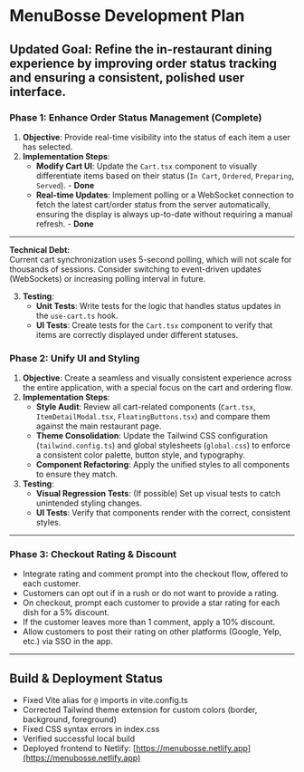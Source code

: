 # MenuBosse Development Plan

## **Updated Goal:** Refine the in-restaurant dining experience by improving order status tracking and ensuring a consistent, polished user interface.

### **Phase 1: Enhance Order Status Management (Complete)**

1.  **Objective**: Provide real-time visibility into the status of each item a user has selected.
2.  **Implementation Steps**:
    *   **Modify Cart UI**: Update the `Cart.tsx` component to visually differentiate items based on their status (`In Cart`, `Ordered`, `Preparing`, `Served`). - **Done**
    *   **Real-time Updates**: Implement polling or a WebSocket connection to fetch the latest cart/order status from the server automatically, ensuring the display is always up-to-date without requiring a manual refresh. - **Done**

---

**Technical Debt:**  
Current cart synchronization uses 5-second polling, which will not scale for thousands of sessions. Consider switching to event-driven updates (WebSockets) or increasing polling interval in future.

3.  **Testing**:
    *   **Unit Tests**: Write tests for the logic that handles status updates in the `use-cart.ts` hook.
    *   **UI Tests**: Create tests for the `Cart.tsx` component to verify that items are correctly displayed under different statuses.

### **Phase 2: Unify UI and Styling**

1.  **Objective**: Create a seamless and visually consistent experience across the entire application, with a special focus on the cart and ordering flow.
2.  **Implementation Steps**:
    *   **Style Audit**: Review all cart-related components (`Cart.tsx`, `ItemDetailModal.tsx`, `FloatingButtons.tsx`) and compare them against the main restaurant page.
    *   **Theme Consolidation**: Update the Tailwind CSS configuration (`tailwind.config.ts`) and global stylesheets (`global.css`) to enforce a consistent color palette, button style, and typography.
    *   **Component Refactoring**: Apply the unified styles to all components to ensure they match.
3.  **Testing**:
    *   **Visual Regression Tests**: (If possible) Set up visual tests to catch unintended styling changes.
    *   **UI Tests**: Verify that components render with the correct, consistent styles.

---

### **Phase 3: Checkout Rating & Discount**

- Integrate rating and comment prompt into the checkout flow, offered to each customer.
- Customers can opt out if in a rush or do not want to provide a rating.
- On checkout, prompt each customer to provide a star rating for each dish for a 5% discount.
- If the customer leaves more than 1 comment, apply a 10% discount.
- Allow customers to post their rating on other platforms (Google, Yelp, etc.) via SSO in the app.

---

## **Build & Deployment Status**

- Fixed Vite alias for `@` imports in vite.config.ts
- Corrected Tailwind theme extension for custom colors (border, background, foreground)
- Fixed CSS syntax errors in index.css
- Verified successful local build
- Deployed frontend to Netlify: [https://menubosse.netlify.app](https://menubosse.netlify.app)
